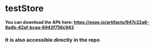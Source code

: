 # testStore
#### You can download the APk here: https://expo.io/artifacts/947c22a6-8a4b-42af-bcaa-6942f756c943
### It is also accessible directly in the repo